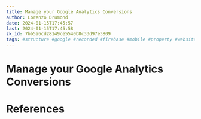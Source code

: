 ```yaml
---
title: Manage your Google Analytics Conversions
author: Lorenzo Drumond
date: 2024-01-15T17:45:57
last: 2024-01-15T17:45:58
zk_id: 7bb5a6cd28149ce5540b8c33d97e3809
tags: #structure #google #recorded #firebase #mobile #property #website #real_time #account #analytics #advertising #reports #ga4 #data_stream #marketing #sales #tag #data
---
```



# Manage your Google Analytics Conversions

# References
